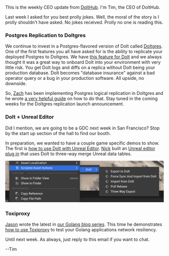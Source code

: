 This is the weekly CEO update from [DoltHub](https://www.dolthub.com/). I'm Tim, the CEO of DoltHub. 

Last week I asked for you best prolly jokes. Well, the moral of the story is I prolly shouldn't have asked. No jokes received. Prolly no one is reading this.

### Postgres Replication to Doltgres

We continue to invest in a Postgres-flavored version of Dolt called [Doltgres](https://github.com/dolthub/doltgresql). One of the first features you all have asked for is the ability to replicate your deployed Postgres to Doltgres. We have [this feature for Dolt](https://docs.dolthub.com/introduction/getting-started/versioned-mysql-replica) and we always thought it was a great way to onboard Dolt into your environment with very little risk. You get Dolt logs and diffs on a replica without Dolt being your production database. Dolt becomes "database insurance" against a bad operator query or a bug in your production software. All upside, no downside. 

So, [Zach](https://www.dolthub.com/team#zach) has been implementing Postgres logical replication in Doltgres and he wrote [a very helpful guide](https://www.dolthub.com/blog/2024-03-08-postgres-logical-replication/) on how to do that. Stay tuned in the coming weeks for the Doltgres replication launch announcement.

### Dolt + Unreal Editor

Did I mention, we are going to be a GDC next week in San Francisco? Stop by the start up section of the hall to find our booth.

In preparation, we wanted to have a couple game specific demos to show. The first is [how to use Dolt with Unreal Editor](https://www.dolthub.com/blog/2024-03-11-dolt-plus-unreal/). [Nick](https://www.dolthub.com/team#) built an [Unreal editor plug in](https://github.com/dolthub/unreal-dolt) that uses Dolt to three-way merge Unreal data tables. 

[![Dolt + Unreal](../images/unreal-teaser.png)](https://www.dolthub.com/blog/2024-03-11-dolt-plus-unreal/)

### Toxiproxy

[Jason](https://www.dolthub.com/team#jason) wrote the latest in [our Golang blog series](https://www.dolthub.com/blog/?q=golang). This time he demonstrates [how to use Toxiproxy](https://www.dolthub.com/blog/2024-03-13-golang-toxiproxy/) to test your Golang applications network resiliency.

Until next week. As always, just reply to this email if you want to chat.

--Tim